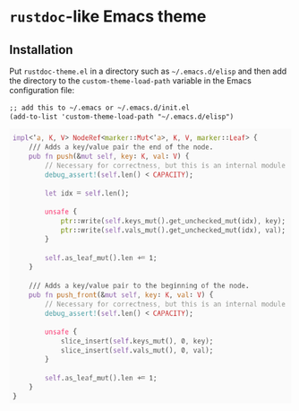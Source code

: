 # `rustdoc`-like Emacs theme

## Installation

Put `rustdoc-theme.el` in a directory such as `~/.emacs.d/elisp` and then add
the directory to the `custom-theme-load-path` variable in the Emacs
configuration file:

    ;; add this to ~/.emacs or ~/.emacs.d/init.el
    (add-to-list 'custom-theme-load-path "~/.emacs.d/elisp")

![Screenshot](example.png)
